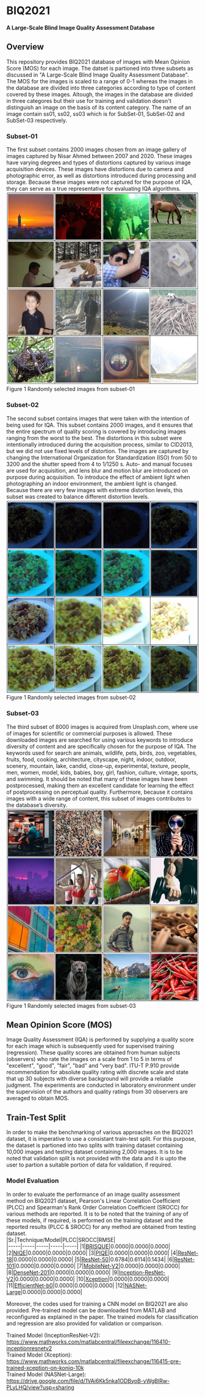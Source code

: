 # BIQ2021
**A Large-Scale Blind Image Quality Assessment Database <br />**
## Overview
This repository provides BIQ2021 database of images with Mean Opinion Score (MOS) for each image. The datset is partioned into three subsets as discussed in "A Large-Scale Blind Image Quality Assessment Database". The MOS for the images is scaled to a range of 0-1 whereas the images in the database are divided into three categories  according to type of content covered by these images. Altough, the images in the database are divided in three categores but their use for training and validation doesn't distinguish an image on the basis of its content category. The name of an image contain ss01, ss02, ss03 which is for SubSet-01, SubSet-02 and SubSet-03 respectively.
### Subset-01
The first subset contains 2000 images chosen from an image gallery of images captured by Nisar Ahmed between 2007 and 2020. These images have varying degrees and types of distortions captured by various image acquisition devices. These images have distortions due to camera and photographic error, as well as distortions introduced during processing and storage. Because these images were not captured for the purpose of IQA, they can serve as a true representative for evaluating IQA algorithms. <br />
![imagename](https://github.com/nisarahmedrana/BIQ2021/blob/main/Subset-01.png)
Figure 1 Randomly selected images from subset-01
### Subset-02
The second subset contains images that were taken with the intention of being used for IQA. This subset contains 2000 images, and it ensures that the entire spectrum of quality scoring is covered by introducing images ranging from the worst to the best. The distortions in this subset were intentionally introduced during the acquisition process, similar to CID2013, but we did not use fixed levels of distortion. The images are captured by changing the International Organization for Standardization (ISO) from 50 to 3200 and the shutter speed from 4 to 1/1250 s. Auto- and manual focuses are used for acquisition, and lens blur and motion blur are introduced on purpose during acquisition. To introduce the effect of ambient light when photographing an indoor environment, the ambient light is changed. Because there are very few images with extreme distortion levels, this subset was created to balance different distortion levels. <br />
![imagename](https://github.com/nisarahmedrana/BIQ2021/blob/main/Subset-02.png)
Figure 1 Randomly selected images from subset-02
### Subset-03
The third subset of 8000 images is acquired from Unsplash.com, where use of images for scientific or commercial purposes is allowed. These downloaded images are searched for using various keywords to introduce diversity of content and are specifically chosen for the purpose of IQA. The keywords used for search are animals, wildlife, pets, birds, zoo, vegetables, fruits, food, cooking, architecture, cityscape, night, indoor, outdoor, scenery, mountain, lake, candid, close-up, experimental, texture, people, men, women, model, kids, babies, boy, girl, fashion, culture, vintage, sports, and swimming. It should be noted that many of these images have been postprocessed, making them an excellent candidate for learning the effect of postprocessing on perceptual quality. Furthermore, because it contains images with a wide range of content, this subset of images contributes to the database’s diversity. <br />
![imagename](https://github.com/nisarahmedrana/BIQ2021/blob/main/Subset-03.png)
Figure 1 Randomly selected images from subset-03
## Mean Opinion Score (MOS)
Image Quality Assessment (IQA) is performed by supplying a quality score for each image which is subsequently used for supervised training (regression). These quality scores are obtained from human subjects (observers) who rate the images on a scale from 1 to 5 in terms of "excellent", "good", "fair", "bad" and "very bad". ITU-T P.910 provide recommendation for absolute quality rating with discrete scale and state that up 30 subjects with diverse background will provide a reliable judgment. The experiments are conducted in laboratory environment under the supervision of the authors and quality ratings from 30 observers are averaged to obtain MOS.
## Train-Test Split
In order to make the benchmarking of various approaches on the BIQ2021 dataset, it is imperative to use a consistant train-test split. For this purpose, the dataset is partioned into two splits with training dataset containing 10,000 images and testing dataset containing 2,000 images. It is to be noted that validation split is not provided with the data and it is upto the user to partion a suitable portion of data for validation, if required.
### Model Evaluation
In order to evaluate the performance of an image quality assessment method on BIQ2021 dataset, Pearson's Linear Correlation Coefficient (PLCC) and Spearman's Rank Order Correlation Coefficient (SROCC) for various methods are reported. It is to be noted that the training of any of these models, if required, is performed on the training dataset and the reported results (PLCC & SROCC) for any method are obtained from testing dataset.<br/>
|Sr.|Technique/Model|PLCC|SROCC|RMSE|      
|-----|-----|-----|-----|-----|
|1|[BRISQUE](https://www.mathworks.com/help/images/ref/brisque.html)|0.0000|0.0000|0.0000|
|2|[NIQE](https://uk.mathworks.com/help/images/ref/niqemodel.html)|0.0000|0.0000|0.0000|
|3|[PIQE](https://www.mathworks.com/help/images/ref/piqe.html)|0.0000|0.0000|0.0000|
|4|[ResNet-18](https://www.mathworks.com/help/deeplearning/ref/resnet18.html)|0.0000|0.0000|0.0000|
|5|[ResNet-50](https://www.mathworks.com/help/deeplearning/ref/resnet50.html)|0.6784|0.6114|0.1434|
|6|[ResNet-101](https://www.mathworks.com/help/deeplearning/ref/resnet101.html)|0.0000|0.0000|0.0000|
|7|[MobileNet-V2](https://www.mathworks.com/help/deeplearning/ref/mobilenetv2.html)|0.0000|0.0000|0.0000|
|8|[DenseNet-201](https://www.mathworks.com/help/deeplearning/ref/densenet201.html)|0.0000|0.0000|0.0000|
|9|[Inception-ResNet-V2](https://www.mathworks.com/help/deeplearning/ref/inceptionresnetv2.html)|0.0000|0.0000|0.0000|
|10|[Xception](https://www.mathworks.com/help/deeplearning/ref/xception.html?searchHighlight=xception&s_tid=srchtitle_xception_1)|0.0000|0.0000|0.0000|
|11|[EfficientNet-b0](https://www.mathworks.com/help/deeplearning/ref/efficientnetb0.html)|0.0000|0.0000|0.0000|
|12|[NASNet-Large](https://www.mathworks.com/help/deeplearning/ref/nasnetlarge.html)|0.0000|0.0000|0.0000|
<br />

Moreover, the codes used for training a CNN model on BIQ2021 are also provided. Pre-trained model can be downloaded from MATLAB and reconfigured as explained in the paper. The trained models for classification and regression are also provided for validation or comparison. <br />

Trained Model (InceptionResNet-V2): https://www.mathworks.com/matlabcentral/fileexchange/116410-inceptionresnetv2 <br />
Trained Model (Xception): https://www.mathworks.com/matlabcentral/fileexchange/116415-pre-trained-xception-on-koniq-10k <br />
Trained Model (NASNet-Large): https://drive.google.com/file/d/1VAi6Kk5nka1ODByoB-yWgBlRw-PLyLHQ/view?usp=sharing <br />
